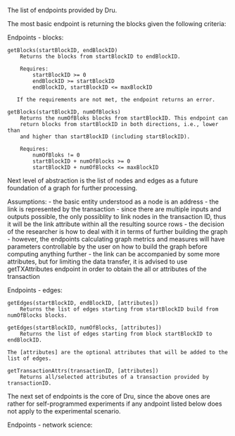 The list of endpoints provided by Dru.

The most basic endpoint is returning the blocks given the following criteria:

Endpoints - blocks:

	getBlocks(startBlockID, endBlockID)
    	Returns the blocks from startBlockID to endBlockID.

    	Requires:
			startBlockID >= 0
			endBlockID >= startBlockID
       		endBlockID, startBlockID <= maxBlockID

       If the requirements are not met, the endpoint returns an error.

	getBlocks(startBlockID, numOfBlocks)
		Returns the numOfBloks blocks from startBlockID. This endpoint can
		return blocks from startBlockID in both directions, i.e., lower than
		and higher than startBlockID (including startBlockID).

		Requires:
			numOfBloks != 0
			startBlockID + numOfBlocks >= 0
			startBlockID + numOfBlocks <= maxBlockID

Next level of abstraction is the list of nodes and edges as a future foundation of a graph
for further processing.

Assumptions:
	- the basic entity understood as a node is an address
	- the link is represented by the transaction
	- since there are multiple inputs and outputs possible, the only possiblity to link nodes
  	  in the transaction ID, thus it will be the link attribute within all the resulting source rows
	- the decision of the researcher is how to deal with it in terms of further building the graph
	- however, the endpoints calculating graph metrics and measures will have parameters controllable
  	  by the user on how to build the graph before computing anything further
	- the link can be accompanied by some more attributes, but for limiting the data transfer, it is
  	  advised to use getTXAttributes endpoint in order to obtain the all or attributes of the transaction

Endpoints - edges:

	getEdges(startBlockID, endBlockID, [attributes])
		Returns the list of edges starting from startBlockID build from numOfBlocks blocks.

	getEdges(startBlockID, numOfBlocks, [attributes])
		Returns the list of edges starting from block startBlockID to endBlockID.

	The [attributes] are the optional attributes that will be added to the list of edges.

	getTransactionAttrs(transactionID, [attributes])
		Returns all/selected attributes of a transaction provided by transactionID.

The next set of endpoints is the core of Dru, since the above ones are rather for self-programmed experiments
if any andpoint listed below does not apply to the experimental scenario.

Endpoints - network science: